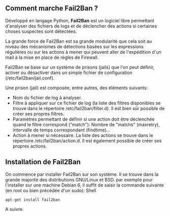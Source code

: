 ## Comment marche Fail2Ban ? ##

Développé en langage Python, **Fail2Ban** est un logiciel libre permettant d'analyser des fichiers de logs et de déclencher des actions si certaines choses suspectes sont détectées. 

La grande force de Fail2Ban est sa grande modularité que cela soit au niveau des mécanismes de détections basées sur les expressions régulières ou sur les actions à mener qui peuvent aller de l'expédition d'un mail à la mise en place de règles de Firewall.


Fail2Ban se base sur un système de prisons (jails) que l'on peut définir, activer ou désactiver dans un simple fichier de configuration (/etc/fail2ban/jail.conf).


Une prison (jail) est composée, entre autres, des éléments suivants:

- Nom du fichier de log à analyser.
- Filtre à appliquer sur ce fichier de log (la liste des filtres disponibles se trouve dans le répertoire /etc/fail2ban/filter.d). Il est bien sûr possible de créer ses propres filtres.
- Paramètres permettant de définir si une action doit être déclenchée quand le filtre correspond ("match"): Nombre de "matchs" (maxretry), intervalle de temps correspondant (findtime)...
- Action à mener si nécessaire. La liste des actions se trouve dans le répertoire /etc/fail2ban/action.d. Il est également possible de créer ses propres actions.

## Installation de Fail2Ban ##

On commence par installer Fail2Ban sur son système. Il se trouve dans la grande majorité des distributions GNU/Linux et BSD. par exemple pour l'installer sur une machine Debian 6, il suffit de saisir la commande suivante (en root ou bien précédée d'un sudo):
Shell


	apt-get install fail2ban

A suivre.

